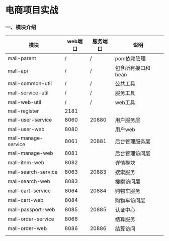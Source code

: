 # 电商项目实战
### 一、模块介绍

| 模块                | web端口 | 服务端口 | 说明               |
| ------------------- | ------- | -------- | ------------------ |
| mall-parent         | /       | /        | pom依赖管理        |
| mall-api            | /       | /        | 包含所有接口和bean |
| mall-common-util    | /       | /        | 公共工具           |
| mall-service-util   | /       | /        | 服务工具           |
| mall-web-util       | /       | /        | web工具            |
| mall-register       | 2181    |          |                    |
| mall-user-service   | 8060    | 20880    | 用户服务层         |
| mall-user-web       | 8080    |          | 用户web            |
| mall-manage-service | 8061    | 20881    | 后台管理服务层     |
| mall-manage-web     | 8081    |          | 后台管理访问层     |
| mall-item-web       | 8082    |          | 详情模块           |
| mall-search-service | 8063    | 20883    | 搜索服务           |
| mall-search-web     | 8083    |          | 搜索访问层         |
| mall-cart-service   | 8064    | 20884    | 购物车服务         |
| mall-cart-web       | 8084    |          | 购物车访问层       |
| mall-passport-web   | 8085    | 20885    | 认证中心           |
| mall-order-service  | 8066    |          | 结算服务           |
| mall-order-web      | 8086    | 20886    | 结算访问           |
|                     |         |          |                    |


